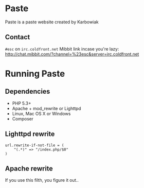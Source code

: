 # Paste
Paste is a paste website created by Karbowiak

## Contact
`#esc` on `irc.coldfront.net`
Mibbit link incase you're lazy: http://chat.mibbit.com/?channel=%23esc&server=irc.coldfront.net

# Running Paste

## Dependencies
- PHP 5.3+
- Apache + mod_rewrite or Lighttpd
- Linux, Mac OS X or Windows
- Composer

## Lighttpd rewrite
```
url.rewrite-if-not-file = (
	"(.*)" => "/index.php/$0"
)
```

## Apache rewrite
If you use this filth, you figure it out..
